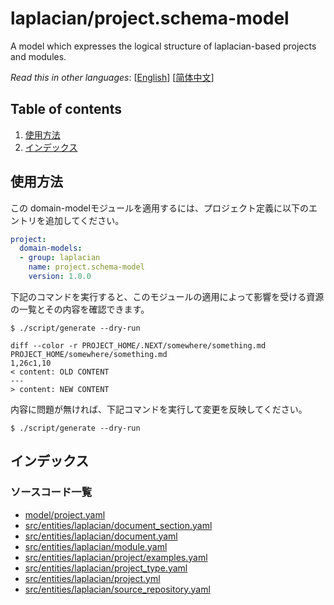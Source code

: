 <!-- @head-content@ -->
# laplacian/project.schema-model

A model which expresses the logical structure of laplacian-based projects and modules.


*Read this in other languages*: [[English](README.md)] [[简体中文](README_zh.md)]
<!-- @head-content@ -->

<!-- @toc@ -->
## Table of contents
1. [使用方法](#使用方法)
1. [インデックス](#インデックス)


<!-- @toc@ -->

<!-- @main-content@ -->
## 使用方法

この domain-modelモジュールを適用するには、プロジェクト定義に以下のエントリを追加してください。
```yaml
project:
  domain-models:
  - group: laplacian
    name: project.schema-model
    version: 1.0.0
```

下記のコマンドを実行すると、このモジュールの適用によって影響を受ける資源の一覧とその内容を確認できます。

```console
$ ./script/generate --dry-run

diff --color -r PROJECT_HOME/.NEXT/somewhere/something.md PROJECT_HOME/somewhere/something.md
1,26c1,10
< content: OLD CONTENT
---
> content: NEW CONTENT
```

内容に問題が無ければ、下記コマンドを実行して変更を反映してください。

```console
$ ./script/generate --dry-run

```


## インデックス


### ソースコード一覧


- [model/project.yaml](<./model/project.yaml>)
- [src/entities/laplacian/document_section.yaml](<./src/entities/laplacian/document_section.yaml>)
- [src/entities/laplacian/document.yaml](<./src/entities/laplacian/document.yaml>)
- [src/entities/laplacian/module.yaml](<./src/entities/laplacian/module.yaml>)
- [src/entities/laplacian/project/examples.yaml](<./src/entities/laplacian/project/examples.yaml>)
- [src/entities/laplacian/project_type.yaml](<./src/entities/laplacian/project_type.yaml>)
- [src/entities/laplacian/project.yml](<./src/entities/laplacian/project.yml>)
- [src/entities/laplacian/source_repository.yaml](<./src/entities/laplacian/source_repository.yaml>)


<!-- @main-content@ -->